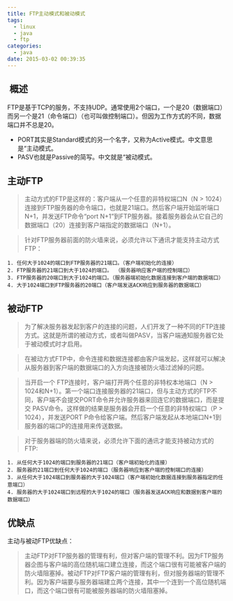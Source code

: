 ```yaml
---
title: FTP主动模式和被动模式
tags:
  - linux
  - java
  - ftp
categories:
  - java
date: 2015-03-02 00:39:35
---
```



##  概述 ##
FTP是基于TCP的服务，不支持UDP。通常使用2个端口，一个是20（数据端口）而另一个是21（命令端口）（也可叫做控制端口）。但因为工作方式的不同，数据端口并不总是20。

* PORT其实是Standard模式的另一个名字，又称为Active模式。中文意思是“主动模式。
* PASV也就是Passive的简写。中文就是“被动模式。

## 主动FTP ##

> 主动方式的FTP是这样的：客户端从一个任意的非特权端口N（N > 1024）连接到FTP服务器的命令端口，也就是21端口。然后客户端开始监听端口N+1，并发送FTP命令“port N+1”到FTP服务器。接着服务器会从它自己的数据端口（20）连接到客户端指定的数据端口（N+1）。

> 针对FTP服务器前面的防火墙来说，必须允许以下通讯才能支持主动方式FTP：

    1. 任何大于1024的端口到FTP服务器的21端口。（客户端初始化的连接） 
    2. FTP服务器的21端口到大于1024的端口。 （服务器响应客户端的控制端口）
    3. FTP服务器的20端口到大于1024的端口。（服务器端初始化数据连接到客户端的数据端口）
    4. 大于1024端口到FTP服务器的20端口（客户端发送ACK响应到服务器的数据端口）

## 被动FTP ##

> 为了解决服务器发起到客户的连接的问题，人们开发了一种不同的FTP连接方式。这就是所谓的被动方式，或者叫做PASV，当客户端通知服务器它处于被动模式时才启用。
   
> 在被动方式FTP中，命令连接和数据连接都由客户端发起，这样就可以解决从服务器到客户端的数据端口的入方向连接被防火墙过滤掉的问题。

> 当开启一个 FTP连接时，客户端打开两个任意的非特权本地端口（N > 1024和N+1）。第一个端口连接服务器的21端口，但与主动方式的FTP不同，客户端不会提交PORT命令并允许服务器来回连它的数据端口，而是提交 PASV命令。这样做的结果是服务器会开启一个任意的非特权端口（P > 1024），并发送PORT P命令给客户端。然后客户端发起从本地端口N+1到服务器的端口P的连接用来传送数据。 

> 对于服务器端的防火墙来说，必须允许下面的通讯才能支持被动方式的FTP:  

    1. 从任何大于1024的端口到服务器的21端口（客户端初始化的连接） 
    2. 服务器的21端口到任何大于1024的端口（服务器响应到客户端的控制端口的连接）
    3. 从任何大于1024端口到服务器的大于1024端口（客户端初始化数据连接到服务器指定的任意端口）
    4. 服务器的大于1024端口到远程的大于1024的端口（服务器发送ACK响应和数据到客户端的数据端口）

## 优缺点 ##
主动与被动FTP优缺点：       
   
> 主动FTP对FTP服务器的管理有利，但对客户端的管理不利。因为FTP服务器企图与客户端的高位随机端口建立连接，而这个端口很有可能被客户端的防火墙阻塞掉。被动FTP对FTP客户端的管理有利，但对服务器端的管理不利。因为客户端要与服务器端建立两个连接，其中一个连到一个高位随机端口，而这个端口很有可能被服务器端的防火墙阻塞掉。
